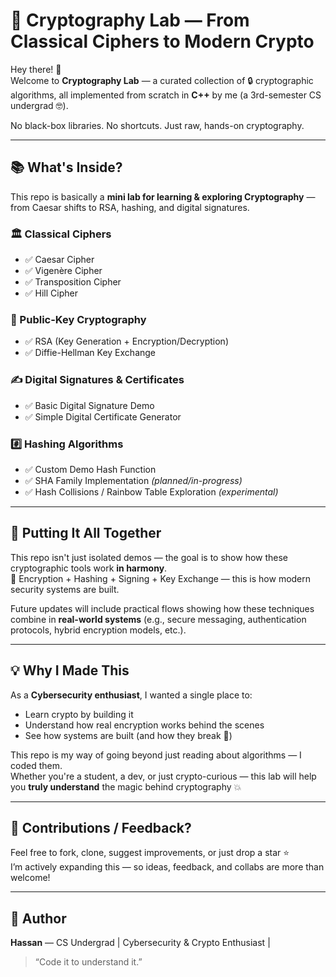 # 🔐 Cryptography Lab — From Classical Ciphers to Modern Crypto

Hey there! 👋  
Welcome to **Cryptography Lab** — a curated collection of 🔒 cryptographic algorithms, all implemented from scratch in **C++** by me (a 3rd-semester CS undergrad 🤓).  

No black-box libraries. No shortcuts. Just raw, hands-on cryptography.

---

## 📚 What's Inside?

This repo is basically a **mini lab for learning & exploring Cryptography** — from Caesar shifts to RSA, hashing, and digital signatures.

### 🏛 Classical Ciphers
- ✅ Caesar Cipher  
- ✅ Vigenère Cipher  
- ✅ Transposition Cipher  
- ✅ Hill Cipher  

### 🔐 Public-Key Cryptography
- ✅ RSA (Key Generation + Encryption/Decryption)  
- ✅ Diffie-Hellman Key Exchange  

### ✍️ Digital Signatures & Certificates
- ✅ Basic Digital Signature Demo  
- ✅ Simple Digital Certificate Generator  

### #️⃣ Hashing Algorithms
- ✅ Custom Demo Hash Function  
- ✅ SHA Family Implementation *(planned/in-progress)*  
- ✅ Hash Collisions / Rainbow Table Exploration *(experimental)*  

---

## 🔄 Putting It All Together

This repo isn't just isolated demos — the goal is to show how these cryptographic tools work **in harmony**.  
🔐 Encryption + Hashing + Signing + Key Exchange — this is how modern security systems are built.

Future updates will include practical flows showing how these techniques combine in **real-world systems** (e.g., secure messaging, authentication protocols, hybrid encryption models, etc.).

---

## 💡 Why I Made This

As a **Cybersecurity enthusiast**, I wanted a single place to:
- Learn crypto by building it  
- Understand how real encryption works behind the scenes  
- See how systems are built (and how they break 👀)

This repo is my way of going beyond just reading about algorithms — I coded them.  
Whether you're a student, a dev, or just crypto-curious — this lab will help you **truly understand** the magic behind cryptography 💥

---

## 🤝 Contributions / Feedback?

Feel free to fork, clone, suggest improvements, or just drop a star ⭐  
I’m actively expanding this — so ideas, feedback, and collabs are more than welcome!

---

## 🔗 Author
**Hassan** — CS Undergrad | Cybersecurity & Crypto Enthusiast |
> “Code it to understand it.”


